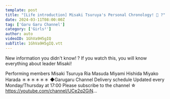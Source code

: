 ```yaml
---
template: post
title: "[Life introduction] Misaki Tsuruya's Personal Chronology! 🧡 ?"
date: 2024-03-11T08:00:00Z
tag: ['Garu Garu Channel']
category: ['Girls²']
author: auto 
videoID: 1GhVa9H5gIQ
subTitle: 1GhVa9H5gIQ.vtt
---
```

New information you didn't know! ? If you watch this, you will know everything about leader Misaki!

Performing members
Misaki Tsuruya Ria Masuda Miyami Hishida Miyako Harada
＊＊＊＊＊＊
◆Garugaru Channel
Delivery schedule
Updated every Monday/Thursday at 17:00
Please subscribe to the channel ☆
https://youtube.com/channel/UCe2q2GiN...

